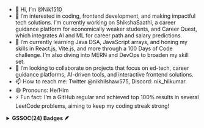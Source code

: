 - 👋 Hi, I’m @Nik1510
- 👀 I’m interested in coding, frontend development, and making impactful tech solutions. I’m currently working on ShikshaSaathi, a career guidance platform for economically weaker students, and Career Quest, which integrates AI and ML for career path and salary predictions.
- 🌱 I’m currently learning Java DSA, JavaScript arrays, and honing my skills in React.js, Vite.js, and more through a 100 Days of Code challenge. I’m also diving into MERN and DevOps to broaden my skill set.
- 💞️ I’m looking to collaborate on projects that focus on ed-tech, career guidance platforms, AI-driven tools, and interactive frontend solutions.
- 📫 How to reach me: Twitter @nikhilshaw575, Discord: nik_hilkumar.
- 😄 Pronouns: He/Him
- ⚡ Fun fact: I’m a GitHub regular and achieved top 100% results in several LeetCode problems, aiming to keep my coding streak strong!

<!---
Nik1510/Nik1510 is a ✨ special ✨ repository because its `README.md` (this file) appears on your GitHub profile.
You can click the Preview link to take a look at your changes.
--->
<details>
 <summary><b>GSSOC(24) Badges 🪶</b></summary><br>
<div align="center">
  <a href="https://gssoc.girlscript.tech/leaderboard">
    <img src="https://raw.githubusercontent.com/GSSoC24/Postman-Challenge/main/docs/assets/Postman%20White.png" width="100px" height="100px" />
    <img src="https://raw.githubusercontent.com/GSSoC24/Postman-Challenge/main/docs/assets/1.png" width="100px" height="100px" />
    <img src="https://raw.githubusercontent.com/GSSoC24/Postman-Challenge/main/docs/assets/2.png" width="100px" height="100px" />
    <img src="https://raw.githubusercontent.com/GSSoC24/Postman-Challenge/main/docs/assets/3.png" width="100px" height="100px" />
    <img src="https://raw.githubusercontent.com/GSSoC24/Postman-Challenge/main/docs/assets/4.png" width="100px" height="100px" />
    <img src="https://raw.githubusercontent.com/GSSoC24/Postman-Challenge/main/docs/assets/5.png" width="100px" height="100px" />
    <img src="https://raw.githubusercontent.com/GSSoC24/Postman-Challenge/main/docs/assets/6.png" width="105px" height="105px" />
    <img src="https://raw.githubusercontent.com/GSSoC24/Postman-Challenge/main/docs/assets/7.png" width="100px" height="100px" />
    <img src="https://raw.githubusercontent.com/GSSoC24/Postman-Challenge/main/docs/assets/8.png" width="100px" height="100px" />
    <img src="https://raw.githubusercontent.com/GSSoC24/Contributor/refs/heads/main/assets/Code%20Luminary.png" width="105px" height="105px" />
    <img src="https://raw.githubusercontent.com/GSSoC24/Contributor/refs/heads/main/assets/Git%20Explorer.png" width="100px" height="100px" />
    <img src="https://raw.githubusercontent.com/GSSoC24/Contributor/refs/heads/main/assets/Pull%20Expert.png" width="100px" height="100px" />
  </a>
</div>
</details>
